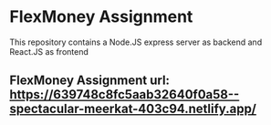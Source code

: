 # FlexMoney Assignment
This repository contains a Node.JS express server as backend and React.JS as frontend

## FlexMoney Assignment url: https://639748c8fc5aab32640f0a58--spectacular-meerkat-403c94.netlify.app/